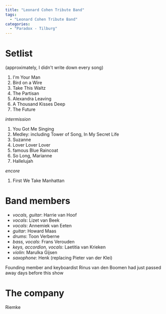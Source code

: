 ```yaml
---
title: "Leonard Cohen Tribute Band"
tags:
  - "Leonard Cohen Tribute Band"
categories:
  - "Paradox - Tilburg"
---
```

# Setlist

(approximately, I didn't write down every song)

1. I'm Your Man
1. Bird on a Wire
1. Take This Waltz
1. The Partisan
1. Alexandra Leaving
1. A Thousand Kisses Deep
1. The Future

_intermission_

1. You Got Me Singing
1. Medley: including Tower of Song, In My Secret Life
1. Suzanne
1. Lover Lover Lover
1. famous Blue Raincoat
1. So Long, Marianne
1. Hallelujah

_encore_

1. First We Take Manhattan

# Band members

- _vocals, guitar_: Harrie van Hoof
- _vocals_: Lizet van Beek
- _vocals_: Annemiek van Eeten
- _guitar_: Howard Maas
- _drums_: Toon Verberne
- _bass, vocals_: Frans Verouden
- _keys, accordion, vocals_: Laetitia van Krieken
- _violin_: Marulka Gijsen
- _saxophone_: Henk (replacing Pieter van der Klei)

Founding member and keyboardist Rinus van den Boomen had just passed away days before this show

# The company

Riemke
